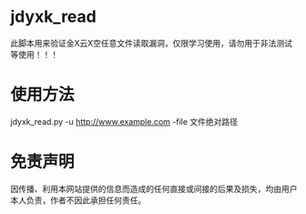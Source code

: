 # jdyxk_read
此脚本用来验证金X云X空任意文件读取漏洞，仅限学习使用，请勿用于非法测试等使用！！！
# 使用方法
jdyxk_read.py -u http://www.example.com -file 文件绝对路径
# 免责声明  
因传播、利用本网站提供的信息而造成的任何直接或间接的后果及损失，均由用户本人负责，作者不因此承担任何责任。
